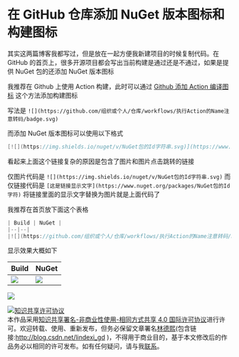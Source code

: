 # 在 GitHub 仓库添加 NuGet 版本图标和构建图标

其实这两篇博客我都写过，但是放在一起方便我新建项目的时候复制代码。在 GitHub 的首页上，很多开源项目都会写出当前构建是通过还是不通过，如果是提供 NuGet 包的还添加 NuGet 版本图标

<!--more-->
<!-- CreateTime:2020/3/9 9:48:05 -->



我推荐在 Github 上使用 Action 构建，此时可以通过 [Github 添加 Action 编译图标](https://blog.lindexi.com/post/Github-%E6%B7%BB%E5%8A%A0-Action-%E7%BC%96%E8%AF%91%E5%9B%BE%E6%A0%87.html) 这个方法添加构建图标

写法是 `![](https://github.com/组织或个人/仓库/workflows/执行Action的Name注意转码/badge.svg)` 

而添加 NuGet 版本图标可以使用以下格式

```csharp
[![](https://img.shields.io/nuget/v/NuGet包的Id字符串.svg)](https://www.nuget.org/packages/NuGet包的Id字符)
```

看起来上面这个链接复杂的原因是包含了图片和图片点击跳转的链接

仅图片代码是 `![](https://img.shields.io/nuget/v/NuGet包的Id字符串.svg)` 而仅链接代码是 `[这是链接显示文字](https://www.nuget.org/packages/NuGet包的Id字符)` 将链接里面的显示文字替换为图片就是上面代码了

我推荐在首页放下面这个表格

```csharp
| Build | NuGet |
|--|--|
|![](https://github.com/组织或个人/仓库/workflows/执行Action的Name注意转码/badge.svg)|[![](https://img.shields.io/nuget/v/NuGet包的Id字符串.svg)](https://www.nuget.org/packages/NuGet包的Id字符)|
```

显示效果大概如下

| Build | NuGet |
|--|--|
|![](https://github.com/dotnet-campus/dotnetCampus.TagToVersion/workflows/.NET%20Core/badge.svg)|[![](https://img.shields.io/nuget/v/dotnetCampus.TagToVersion.svg)](https://www.nuget.org/packages/dotnetCampus.TagToVersion)|

<!-- ![](image/在 GitHub 仓库添加 NuGet 版本图标和构建图标/在 GitHub 仓库添加 NuGet 版本图标和构建图标0.png) -->

![](http://image.acmx.xyz/lindexi%2F202039948368297.jpg)

<a rel="license" href="http://creativecommons.org/licenses/by-nc-sa/4.0/"><img alt="知识共享许可协议" style="border-width:0" src="https://licensebuttons.net/l/by-nc-sa/4.0/88x31.png" /></a><br />本作品采用<a rel="license" href="http://creativecommons.org/licenses/by-nc-sa/4.0/">知识共享署名-非商业性使用-相同方式共享 4.0 国际许可协议</a>进行许可。欢迎转载、使用、重新发布，但务必保留文章署名[林德熙](http://blog.csdn.net/lindexi_gd)(包含链接:http://blog.csdn.net/lindexi_gd )，不得用于商业目的，基于本文修改后的作品务必以相同的许可发布。如有任何疑问，请与我[联系](mailto:lindexi_gd@163.com)。
